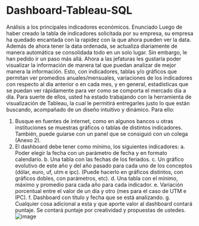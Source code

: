 # Dashboard-Tableau-SQL
Análisis a los principales indicadores económicos.
Enunciado
Luego de haber creado la tabla de indicadores solicitada por su empresa, su
empresa ha quedado encantada con la rapidez con la que ahora pueden ver la
data. Además de ahora tener la data ordenada, se actualiza diariamente de
manera automática se consolidada todo en un solo lugar.
Sin embargo, le han pedido ir un paso más allá. Ahora a las jefaturas les gustaría
poder visualizar la información de manera tal que puedan analizar de mejor
manera la información. Esto, con indicadores, tablas y/o gráficos que permitan ver
promedios anuales/mensuales, variaciones de los indicadores con respecto al día
anterior o en cada mes, y en general, estadísticas que se puedan ver rápidamente
para ver como se comporta el mercado día a día.
Para suerte de ellos, usted ha estado trabajando con la herramienta de
visualización de Tableau, la cual le permitirá entregarles justo lo que están
buscando, acompañado de un diseño intuitivo y dinámico.
Para ello:
1. Busque en fuentes de internet, como en algunos bancos u otras instituciones
se muestras gráficos o tablas de distintos indicadores. También, puede
guiarse con un panel que se consiguió con un colega (Anexo 2).
2. El dashboard debe tener como mínimo, los siguientes indicadores:
a. Poder elegir la fecha con un parámetro de fecha y en formato
calendario.
b. Una tabla con las fechas de los feriados.
c. Un gráfico evolutivo de este año y del año pasado para cada uno de
los conceptos (dólar, euro, uf, utm e ipc). (Puede hacerlo en gráficos
distintos, con gráficos dobles, con parámetros, etc).
d. Una tabla con el mínimo, máximo y promedio para cada año para
cada indicador.
e. Variación porcentual entre el valor de un día y otro (mes para el caso
de UTM e IPC).
f. Dashboard con título y fecha que se está analizando.
g. Cualquier cosa adicional a esta y que aporte valor al dashboard
contará puntaje. Se contará puntaje por creatividad y propuestas
de ustedes.
![image](https://user-images.githubusercontent.com/116418371/197888535-db3157e2-57db-492f-81c8-f35bbf38d14f.png)
